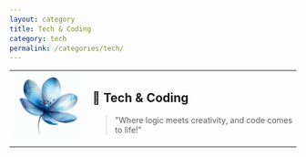 ```yaml
---
layout: category
title: Tech & Coding
category: tech
permalink: /categories/tech/
---
```

<table>
<tr>
  <td>
    <img src="../assets/images/478c44ef-b8bc-46dd-80d8-e13077cca1d3.jfif" alt="Tech Image" width="150">
  </td>
  <td>
    <h2>📐 Tech & Coding</h2>
    <blockquote>"Where logic meets creativity, and code comes to life!"</blockquote>
  </td>
</tr>
</table>